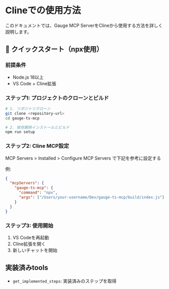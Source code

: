 # Clineでの使用方法

このドキュメントでは、Gauge MCP ServerをClineから使用する方法を詳しく説明します。

## 🚀 クイックスタート（npx使用）

### 前提条件

- Node.js 18以上
- VS Code + Cline拡張

### ステップ1: プロジェクトのクローンとビルド

```bash
# 1. リポジトリクローン
git clone <repository-url>
cd gauge-ts-mcp

# 2. 依存関係インストールとビルド
npm run setup
```

### ステップ2: Cline MCP設定
MCP Servers > Installed > Configure MCP Servers で下記を参考に設定する

例:
```json
{
  "mcpServers": {
    "gauge-ts-mcp": {
      "command": "npx",
      "args": ["/Users/your-username/Dev/gauge-ts-mcp/build/index.js"]
    }
  }
}
```

### ステップ3: 使用開始

1. VS Codeを再起動
2. Cline拡張を開く
3. 新しいチャットを開始

## 実装済みtools
- `get_implemented_steps`: 実装済みのステップを取得


